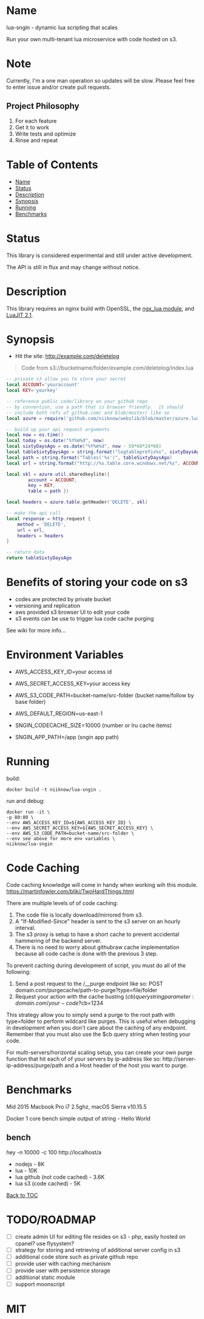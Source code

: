Name
====

lua-sngin - dynamic lua scripting that scales

Run your own multi-tenant lua microservice with code hosted on s3.

Note
====

Currently, I'm a one man operation so updates will be slow.  Please feel free to enter issue and/or create pull requests.  

## Project Philosophy
1. For each feature
2. Get it to work
3. Write tests and optimize
4. Rinse and repeat

Table of Contents
=================

* [Name](#name)
* [Status](#status)
* [Description](#description)
* [Synopsis](#synopsis)
* [Running](#running)
* [Benchmarks](#benchmarks)

Status
======

This library is considered experimental and still under active development.

The API is still in flux and may change without notice.

Description
===========

This library requires an nginx build with OpenSSL,
the [ngx_lua module](http://wiki.nginx.org/HttpLuaModule), and [LuaJIT 2.1](http://luajit.org/luajit.html).

Synopsis
========

* Hit the site: http://example.com/deletelog
> Code from s3://bucketname/folder/example.com/deletelog/index.lua
```lua
-- private s3 allow you to store your secret
local ACCOUNT='youraccount'
local KEY='yourkey'

-- reference public code/library on your github repo
-- by convention, use a path that is browser friendly.  it should
-- include both refs of github.com/ and blob/master/ like so
local azure = require('github.com/niiknow/webslib/blob/master/azure.lua')

-- build up your api request arguments
local now = os.time()
local today = os.date("%Y%m%d", now)
local sixtyDaysAgo = os.date("%Y%m%d", now - 59*60*24*60)
local tableSixtyDaysAgo = string.format("logtableprefix%s", sixtyDaysAgo)
local path = string.format("Tables('%s')", tableSixtyDaysAgo)
local url = string.format("http://%s.table.core.windows.net/%s", ACCOUNT, path)

local skl = azure.util.sharedkeylite({
        account = ACCOUNT, 
        key = KEY, 
        table = path })

local headers = azure.table.getHeader('DELETE', skl)

-- make the api call
local response = http.request {
    method = 'DELETE',
    url = url,
    headers = headers
}

-- return data
return tableSixtyDaysAgo
```

# Benefits of storing your code on s3
* codes are protected by private bucket
* versioning and replication
* aws provided s3 browser UI to edit your code
* s3 events can be use to trigger lua code cache purging

See wiki for more info...

Environment Variables
=====================
* AWS_ACCESS_KEY_ID=your access id
* AWS_SECRET_ACCESS_KEY=your access key
* AWS_S3_CODE_PATH=bucket-name/src-folder (bucket name/follow by base folder)

* AWS_DEFAULT_REGION=us-east-1
* SNGIN_CODECACHE_SIZE=10000 (number or lru cache items)
* SNGIN_APP_PATH=/app (sngin app path)

Running
=======

build:
```
docker build -t niiknow/lua-sngin .
```

run and debug:
```
docker run -it \
-p 80:80 \
--env AWS_ACCESS_KEY_ID=${AWS_ACCESS_KEY_ID} \
--env AWS_SECRET_ACCESS_KEY=${AWS_SECRET_ACCESS_KEY} \
--env AWS_S3_CODE_PATH=bucket-name/src-folder \
--env see above for more env variables \
niiknow/lua-sngin
```

Code Caching
============
Code caching knowledge will come in handy when working wih this module.  https://martinfowler.com/bliki/TwoHardThings.html

There are multiple levels of of code caching:
1. The code file is locally download/mirrored from s3.
2. A "If-Modified-Since" header is sent to the s3 server on an hourly interval.
3. The s3 proxy is setup to have a short cache to prevent accidental hammering of the backend server.
4. There is no need to worry about githubraw cache implementation because all code cache is done with the previous 3 step.

To prevent caching during development of script, you must do all of the following:
1. Send a post request to the /__purge endpoint like so: POST domain.com/purgecache/path-to-purge?type=file/folder
2. Request your action with the cache busting ($cb) query string parameter: domain.com/your-code?$cb=1234

This strategy allow you to simply send a purge to the root path with type=folder to perform wildcard like purges.  This is useful when debugging in development when you don't care about the caching of any endpoint.  Remember that you must also use the $cb query string when testing your code.

For multi-servers/horizontal scaling setup, you can create your own purge function that hit each of of your servers by ip-address like so: http://server-ip-address/purge/path and a Host header of the host you want to purge.  

Benchmarks
==========
Mid 2015 Macbook Pro i7 2.5ghz, macOS Sierra v10.15.5

Docker 1 core bench simple output of string - Hello World

## bench
hey -n 10000 -c 100 http://localhost/a

* nodejs - 8K
* lua - 10K
* lua github (not code cached) - 3.6K
* lua s3 (code cached) - 5K 

[Back to TOC](#table-of-contents)

TODO/ROADMAP
============
- [ ] create admin UI for editing file resides on s3 - php, easily hosted on cpanel?  use flysystem?
- [ ] strategy for storing and retrieving of additional server config in s3
- [ ] additional code store such as private github repo
- [ ] provide user with caching mechanism
- [ ] provide user with persistence storage
- [ ] additional static module
- [ ] support moonscript

# MIT
